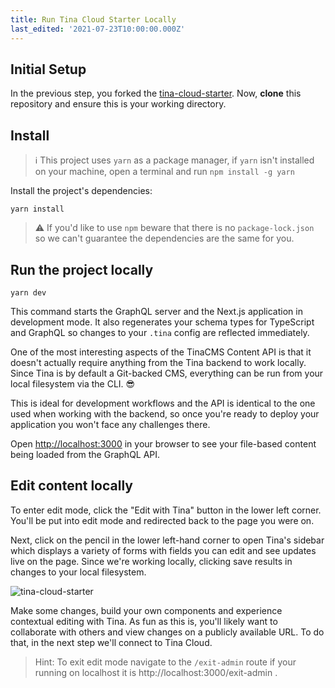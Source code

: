 ```yaml
---
title: Run Tina Cloud Starter Locally
last_edited: '2021-07-23T10:00:00.000Z'
---
```


## Initial Setup

In the previous step, you forked the <a href="https://github.com/tinacms/tina-cloud-starter" target="_blank">tina-cloud-starter</a>. Now, **clone** this repository and ensure this is your working directory.

## Install

> ℹ️ This project uses `yarn` as a package manager, if `yarn` isn't installed on your machine, open a terminal and run `npm install -g yarn`

Install the project's dependencies:

```
yarn install
```

> ⚠️ If you'd like to use `npm` beware that there is no `package-lock.json` so we can't guarantee the dependencies are the same for you.

## Run the project locally

```
yarn dev
```

This command starts the GraphQL server and the Next.js application in development mode. It also regenerates your schema types for TypeScript and GraphQL so changes to your `.tina` config are reflected immediately.

One of the most interesting aspects of the TinaCMS Content API is that it doesn't actually require anything from the Tina backend to work locally. Since Tina is by default a Git-backed CMS, everything can be run from your local filesystem via the CLI. 😎

This is ideal for development workflows and the API is identical to the one used when working with the backend, so once you're ready to deploy your application you won't face any challenges there.

Open <a href="http://localhost:3000" target="_blank">http://localhost:3000</a> in your browser to see your file-based content being loaded from the GraphQL API.

## Edit content locally

To enter edit mode, click the "Edit with Tina" button in the lower left corner. You'll be put into edit mode and redirected back to the page you were on.

Next, click on the pencil in the lower left-hand corner to open Tina's sidebar which displays a variety of forms with fields you can edit and see updates live on the page. Since we're working locally, clicking save results in changes to your local filesystem.

![tina-cloud-starter](/img/tina-cloud-starter.jpg)

Make some changes, build your own components and experience contextual editing with Tina. As fun as this is, you'll likely want to collaborate with others and view changes on a publicly available URL. To do that, in the next step we'll connect to Tina Cloud.

 
> Hint: To exit edit mode navigate to the `/exit-admin` route if your running on localhost it is http://localhost:3000/exit-admin .